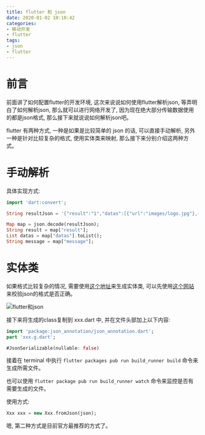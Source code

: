 ```yaml
---
title: flutter 和 json
date: 2020-01-02 10:10:42
categories:
- 移动开发
- flutter
tags:
- json
- flutter
---
```


# 前言

前面讲了如何配置flutter的开发环境, 这次来说说如何使用flutter解析json, 等弄明白了如何解析json, 那么就可以进行网络开发了, 因为现在绝大部分传输数据使用的都是json格式, 那么接下来就说说如何解析json吧。

flutter 有两种方式, 一种是如果是比较简单的 json 的话, 可以直接手动解析, 另外一种是针对比较复杂的格式, 使用实体类来映射, 那么接下来分别介绍这两种方式。

<!--more-->

# 手动解析

具体实现方式:

```dart
import 'dart:convert';

String resultJson = '{"result":"1","datas":[{"url":"images/logo.jpg"},{"url":"images/logo1.jpg"}],"message":"success"}';

Map map = json.decode(resultJson);
String result = map["result"];
List datas = map["datas"].toList();
String message = map["message"];
```

# 实体类

如果格式比较复杂的情况, 需要使用[这个地址](https://javiercbk.github.io/json_to_dart)来生成实体类, 可以先使用[这个网站](http://www.bejson.com)来校验json的格式是否正确。

![flutter和json](/images/mobile/flutter/flutter-json-class.png)

接下来将生成的class复制到 xxx.dart 中, 并在文件头部加上以下内容:

```dart
import 'package:json_annotation/json_annotation.dart';
part 'xxx.g.dart';

#JsonSerializable(nullable: false)
```

接着在 terminal 中执行 `flutter packages pub run build_runner build` 命令来生成所需文件。

也可以使用 `flutter package pub run build_runner watch` 命令来监控是否有需要生成的文件。

使用方式:

```dart
Xxx xxx = new Xxx.fromJson(json);
```

嗯, 第二种方式是目前官方最推荐的方式了。
